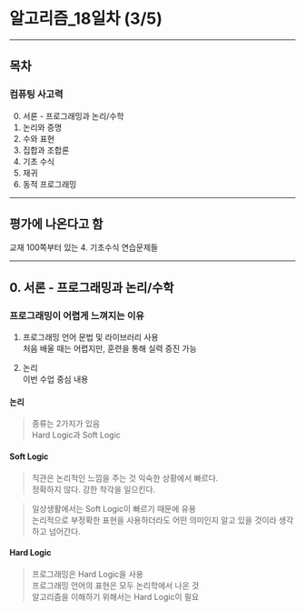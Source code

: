 # **알고리즘_18일차** (3/5)
 
---

## **목차**
### **컴퓨팅 사고력**
0. 서론 - 프로그래밍과 논리/수학
1. 논리와 증명
2. 수와 표현
3. 집합과 조합론
4. 기초 수식
5. 재귀
6. 동적 프로그래밍

---

## **평가에 나온다고 함**
교재 100쪽부터 있는 4. 기초수식 연습문제들


---

## **0. 서론 - 프로그래밍과 논리/수학**

### **프로그래밍이 어렵게 느껴지는 이유**

1. 프로그래밍 언어 문법 및 라이브러리 사용  
처음 배울 때는 어렵지만, 훈련을 통해 실력 증진 가능

2. 논리  
이번 수업 중심 내용

#### **논리**
> 종류는 2가지가 있음  
Hard Logic과 Soft Logic

#### **Soft Logic**
> 직관은 논리적인 느낌을 주는 것
> 익숙한 상황에서 빠르다.  
> 정확하지 않다. 강한 착각을 일으킨다.

> 일상생활에서는 Soft Logic이 빠르기 때문에 유용  
> 논리적으로 부정확한 표현을 사용하더라도 어떤 의미인지 알고 있을 것이라 생각하고 넘어간다.  

#### **Hard Logic**
> 프로그래밍은 Hard Logic을 사용  
> 프로그래밍 언어의 표현은 모두 논리학에서 나온 것  
> 알고리즘을 이해하기 위해서는 Hard Logic이 필요  





